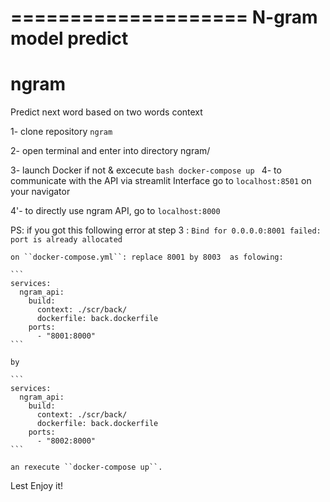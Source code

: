 ====================
N-gram model predict
====================


# ngram
Predict next word based on two words context

1- clone repository `ngram`

2- open terminal and enter into directory  ngram/ 

3- launch Docker if not & excecute 
        ```bash
        docker-compose up
        ```
4- to communicate with the API via streamlit Interface go to `localhost:8501` on your navigator

4'- to  directly use ngram API, go to `localhost:8000`

PS: if you got this following error at step 3 :
        ```
        Bind for 0.0.0.0:8001 failed: port is already allocated
        ```

    on ``docker-compose.yml``: replace 8001 by 8003  as folowing:

    ```
    services:
      ngram_api:
        build:
          context: ./scr/back/
          dockerfile: back.dockerfile
        ports:
          - "8001:8000"
    ```

    by

    ```
    services:
      ngram_api:
        build:
          context: ./scr/back/
          dockerfile: back.dockerfile
        ports:
          - "8002:8000"
    ``` 

    an rexecute ``docker-compose up``.

Lest Enjoy it!

    
    
